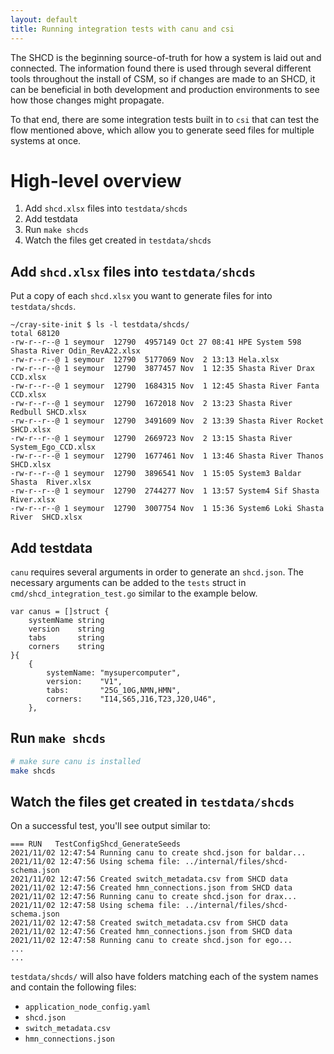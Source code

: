```yaml
---
layout: default
title: Running integration tests with canu and csi
---
```


The SHCD is the beginning source-of-truth for how a system is laid out and connected.  The information found there is used through several different tools throughout the install of CSM, so if changes are made to an SHCD, it can be beneficial in both development and production environments to see how those changes might propagate.

To that end, there are some integration tests built in to `csi` that can test the flow mentioned above, which allow you to generate seed files for multiple systems at once.

# High-level overview

1. Add `shcd.xlsx` files into `testdata/shcds`
2. Add testdata
2. Run `make shcds` 
3. Watch the files get created in `testdata/shcds`

## Add `shcd.xlsx` files into `testdata/shcds`

Put a copy of each `shcd.xlsx` you want to generate files for into `testdata/shcds`.

```
~/cray-site-init $ ls -l testdata/shcds/
total 68120
-rw-r--r--@ 1 seymour  12790  4957149 Oct 27 08:41 HPE System 598 Shasta River Odin_RevA22.xlsx
-rw-r--r--@ 1 seymour  12790  5177069 Nov  2 13:13 Hela.xlsx
-rw-r--r--@ 1 seymour  12790  3877457 Nov  1 12:35 Shasta River Drax CCD.xlsx
-rw-r--r--@ 1 seymour  12790  1684315 Nov  1 12:45 Shasta River Fanta CCD.xlsx
-rw-r--r--@ 1 seymour  12790  1672018 Nov  2 13:23 Shasta River Redbull SHCD.xlsx
-rw-r--r--@ 1 seymour  12790  3491609 Nov  2 13:39 Shasta River Rocket SHCD.xlsx
-rw-r--r--@ 1 seymour  12790  2669723 Nov  2 13:15 Shasta River System_Ego_CCD.xlsx
-rw-r--r--@ 1 seymour  12790  1677461 Nov  1 13:46 Shasta River Thanos SHCD.xlsx
-rw-r--r--@ 1 seymour  12790  3896541 Nov  1 15:05 System3 Baldar Shasta  River.xlsx
-rw-r--r--@ 1 seymour  12790  2744277 Nov  1 13:57 System4 Sif Shasta River.xlsx
-rw-r--r--@ 1 seymour  12790  3007754 Nov  1 15:36 System6 Loki Shasta  River  SHCD.xlsx
```

## Add testdata

`canu` requires several arguments in order to generate an `shcd.json`.  The necessary arguments can be added to the `tests` struct in `cmd/shcd_integration_test.go` similar to the example below.

```
var canus = []struct {
	systemName string
	version    string
	tabs       string
	corners    string
}{
	{
		systemName: "mysupercomputer",
		version:    "V1",
		tabs:       "25G_10G,NMN,HMN",
		corners:    "I14,S65,J16,T23,J20,U46",
	},
```

## Run `make shcds`

```bash
# make sure canu is installed
make shcds
```

## Watch the files get created in `testdata/shcds`

On a successful test, you'll see output similar to:

```
=== RUN   TestConfigShcd_GenerateSeeds
2021/11/02 12:47:54 Running canu to create shcd.json for baldar...
2021/11/02 12:47:56 Using schema file: ../internal/files/shcd-schema.json
2021/11/02 12:47:56 Created switch_metadata.csv from SHCD data
2021/11/02 12:47:56 Created hmn_connections.json from SHCD data
2021/11/02 12:47:56 Running canu to create shcd.json for drax...
2021/11/02 12:47:58 Using schema file: ../internal/files/shcd-schema.json
2021/11/02 12:47:58 Created switch_metadata.csv from SHCD data
2021/11/02 12:47:56 Created hmn_connections.json from SHCD data
2021/11/02 12:47:58 Running canu to create shcd.json for ego...
...
...
```

`testdata/shcds/` will also have folders matching each of the system names and contain the following files:

- `application_node_config.yaml`
- `shcd.json`
- `switch_metadata.csv`
- `hmn_connections.json`
